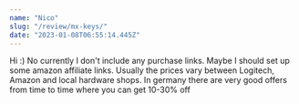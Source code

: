 ```yaml
---
name: "Nico"
slug: "/review/mx-keys/"
date: "2023-01-08T06:55:14.445Z"
---
```

Hi :)
No currently I don&#x27;t include any purchase links. Maybe I should set up some amazon affiliate links. Usually the prices vary between Logitech, Amazon and local hardware shops. In germany there are very good offers from time to time where you can get 10-30% off
